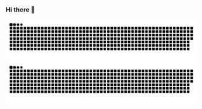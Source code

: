 ### Hi there 👋


![snake animation dark](https://raw.githubusercontent.com/lovealan/lovealan/output/github-contribution-grid-snake-dark.svg#gh-dark-mode-only)
![snake animation](https://raw.githubusercontent.com/lovealan/lovealan/output/github-contribution-grid-snake.svg#gh-light-mode-only)

<!--
**lovealan/lovealan** is a ✨ _special_ ✨ repository because its `README.md` (this file) appears on your GitHub profile.

Here are some ideas to get you started:

- 🔭 I’m currently working on ...
- 🌱 I’m currently learning ...
- 👯 I’m looking to collaborate on ...
- 🤔 I’m looking for help with ...
- 💬 Ask me about ...
- 📫 How to reach me: ...
- 😄 Pronouns: ...
- ⚡ Fun fact: ...
-->
